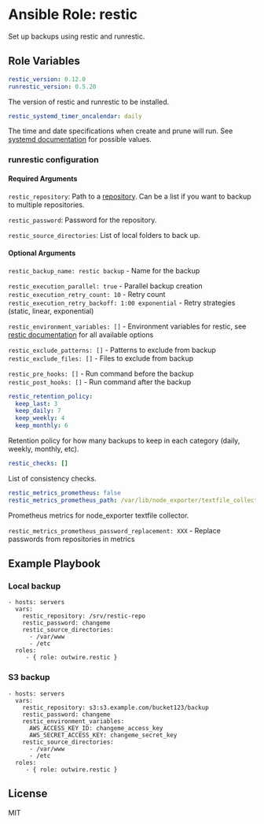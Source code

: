Ansible Role: restic
=========

Set up backups using restic and runrestic.

Role Variables
--------------

```yaml
restic_version: 0.12.0
runrestic_version: 0.5.20
```

The version of restic and runrestic to be installed.


```yaml
restic_systemd_timer_oncalendar: daily
```

The time and date specifications when create and prune will run. See [systemd documentation](https://www.freedesktop.org/software/systemd/man/systemd.time.html) for possible values.


### runrestic configuration

#### Required Arguments

`restic_repository`: Path to a [repository](https://restic.readthedocs.io/en/stable/030_preparing_a_new_repo.html). Can be a list if you want to backup to multiple repositories.

`restic_password`: Password for the repository.

`restic_source_directories`: List of local folders to back up.

#### Optional Arguments

`restic_backup_name: restic backup` - Name for the backup

`restic_execution_parallel: true` - Parallel backup creation  
`restic_execution_retry_count: 10` - Retry count  
`restic_execution_retry_backoff: 1:00 exponential` - Retry strategies (static, linear, exponential)

`restic_environment_variables: []` - Environment variables for restic, see [restic documentation](https://restic.readthedocs.io/en/stable/040_backup.html#environment-variables) for all available options

`restic_exclude_patterns: []` - Patterns to exclude from backup  
`restic_exclude_files: []` - Files to exclude from backup

`restic_pre_hooks: []` - Run command before the backup  
`restic_post_hooks: []` - Run command after the backup

```yaml
restic_retention_policy:
  keep_last: 3
  keep_daily: 7
  keep_weekly: 4
  keep_monthly: 6
```

Retention policy for how many backups to keep in each category (daily, weekly, monthly, etc).

```yaml
restic_checks: []
```

List of consistency checks.

```yaml
restic_metrics_prometheus: false
restic_metrics_prometheus_path: /var/lib/node_exporter/textfile_collector/runrestic.prom
```

Prometheus metrics for node_exporter textfile collector.

`restic_metrics_prometheus_password_replacement: XXX` - Replace passwords from repositories in metrics

Example Playbook
----------------

### Local backup

    - hosts: servers
      vars:
        restic_repository: /srv/restic-repo
        restic_password: changeme
        restic_source_directories:
          - /var/www
          - /etc
      roles:
         - { role: outwire.restic }


### S3 backup

    - hosts: servers
      vars:
        restic_repository: s3:s3.example.com/bucket123/backup
        restic_password: changeme
        restic_environment_variables:
          AWS_ACCESS_KEY_ID: changeme_access_key
          AWS_SECRET_ACCESS_KEY: changeme_secret_key
        restic_source_directories:
          - /var/www
          - /etc
      roles:
         - { role: outwire.restic }


License
-------

MIT
